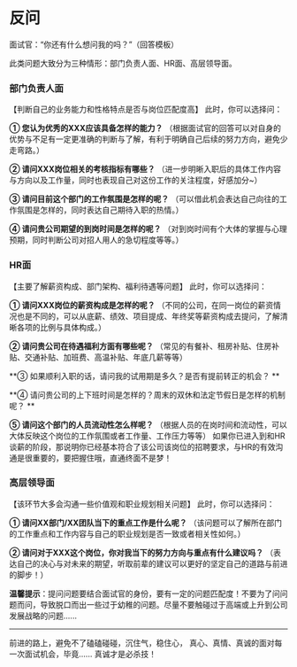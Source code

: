 # 反问

面试官：“你还有什么想问我的吗？”（回答模板）

此类问题大致分为三种情形：部门负责人面、HR面、高层领导面。

### **部门负责人面**

【判断自己的业务能力和性格特点是否与岗位匹配度高】 此时，你可以选择问： 

**① 您认为优秀的XXX应该具备怎样的能力？** （根据面试官的回答可以对自身的优势与不足有一定更准确的判断与了解，有利于明确自己后续的努力方向，避免少走弯路。）

**② 请问XXX岗位相关的考核指标有哪些？** （进一步明晰入职后的具体工作内容与方向以及工作量，同时也表现自己对这份工作的关注程度，好感加分~） 

**③ 请问目前这个部门的工作氛围是怎样的呢？** （可以借此机会表达自己向往的工作氛围是怎样的，同时表达自己期待入职的热情。） 

**④ 请问贵公司期望的到岗时间是怎样的呢？** （对到岗时间有个大体的掌握与心理预期，同时判断公司对招人用人的急切程度等等。） 

### HR面

【主要了解薪资构成、部门架构、福利待遇等问题】   此时，你可以选择问： 

**① 请问XXX岗位的薪资构成是怎样的呢？** （不同的公司，在同一岗位的薪资情况也是不同的，可以从底薪、绩效、项目提成、年终奖等薪资构成去提问，了解清晰各项的比例与具体构成。）

**② 请问贵公司在待遇福利方面有哪些呢？** （常见的有餐补、租房补贴、住房补贴、交通补贴、加班费、高温补贴、年底几薪等等） 

**③ 如果顺利入职的话，请问我的试用期是多久？是否有提前转正的机会？ **

**④ 请问贵公司的上下班时间是怎样的？周末的双休和法定节假日是怎样的机制呢？ **

**⑤ 请问这个部门的人员流动性怎么样呢？** （根据人员的在岗时间和流动性，可以大体反映这个岗位的工作氛围或者工作量、工作压力等等） 如果你已进入到和HR谈薪的阶段，那说明你已经基本符合了该公司该岗位的招聘要求，与HR的有效沟通是很重要的，要把握住哦，直通终面不是梦！

### 高层领导面

【该环节大多会沟通一些价值观和职业规划相关问题】   此时，你可以选择问： 

**① 请问XX部门/XX团队当下的重点工作是什么呢？** （该问题可以了解所在部门的工作重点和工作内容与自己的职业规划是否一致或者相关性如何。） 

**② 请问对于XXX这个岗位，你对我当下的努力方向与重点有什么建议吗？** （表达自己的决心与对未来的期望，听取前辈的建议可以更好的坚定自己的道路与前进的脚步！） 

**温馨提示**：提问问题要结合面试官的身份，要有一定的问题匹配度！不要为了问问题而问，导致脱口而出一些过于幼稚的问题。尽量不要触碰过于高端或上升到公司发展战略的问题......  

---

前进的路上，避免不了磕磕碰碰，沉住气，稳住心， 真心、真情、真诚的面对每一次面试机会，毕竟...... 真诚才是必杀技！